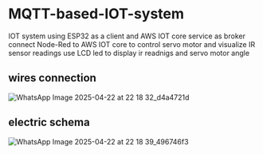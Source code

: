 # MQTT-based-IOT-system
IOT system using ESP32 as a client and AWS IOT core service as broker 
connect Node-Red to AWS IOT core to control servo motor and visualize IR sensor readings
use LCD led to display ir readnigs and servo motor angle

## wires connection 
![WhatsApp Image 2025-04-22 at 22 18 32_d4a4721d](https://github.com/user-attachments/assets/c920a009-e455-47b7-89e9-a0b3c9880bca)

## electric schema
![WhatsApp Image 2025-04-22 at 22 18 39_496746f3](https://github.com/user-attachments/assets/7749d978-918d-46c7-9ada-c4f6b6bae56f)

